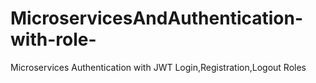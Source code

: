 # MicroservicesAndAuthentication-with-role-

Microservices
Authentication with JWT
Login,Registration,Logout
Roles
